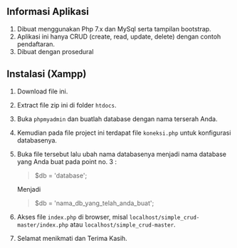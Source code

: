 ## Informasi Aplikasi
1. Dibuat menggunakan Php 7.x dan MySql serta tampilan bootstrap.
2. Aplikasi ini hanya CRUD (create, read, update, delete) dengan contoh pendaftaran.
3. Dibuat dengan prosedural

## Instalasi (Xampp)

1. Download file ini.
2. Extract file zip ini di folder ```htdocs```.
3. Buka ```phpmyadmin``` dan buatlah database dengan nama terserah Anda.
4. Kemudian pada file project ini terdapat file ```koneksi.php``` untuk konfigurasi databasenya.
5. Buka file tersebut lalu ubah nama databasenya menjadi nama database yang Anda buat pada point no. 3 :
    > $db       = 'database';
    
    Menjadi
    
    > $db       = 'nama_db_yang_telah_anda_buat';
6. Akses file ```index.php``` di browser, misal ```localhost/simple_crud-master/index.php``` atau ```localhost/simple_crud-master```.
7. Selamat menikmati dan Terima Kasih.
